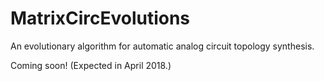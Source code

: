 # MatrixCircEvolutions
An evolutionary algorithm for automatic analog circuit topology synthesis. 

Coming soon! (Expected in April 2018.)
